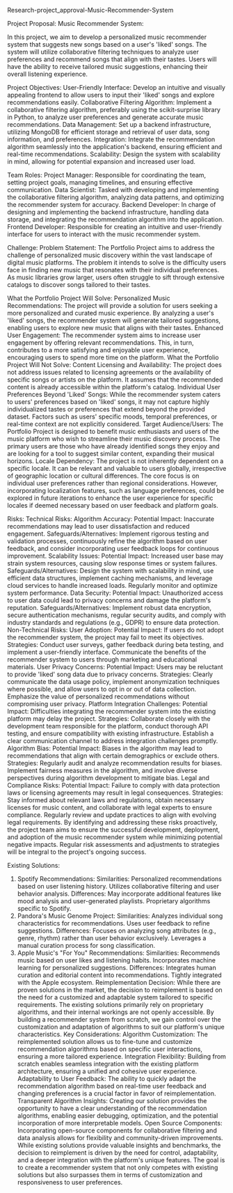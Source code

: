 Research-project_approval-Music-Recommender-System

Project Proposal: Music Recommender System:

In this project, we aim to develop a personalized music recommender system that suggests new songs based on a user's 'liked' songs. The system will utilize collaborative filtering techniques to analyze user preferences and recommend songs that align with their tastes. Users will have the ability to receive tailored music suggestions, enhancing their overall listening experience.

Project Objectives:
User-Friendly Interface: Develop an intuitive and visually appealing frontend to allow users to input their 'liked' songs and explore recommendations easily.
Collaborative Filtering Algorithm: Implement a collaborative filtering algorithm, preferably using the scikit-surprise library in Python, to analyze user preferences and generate accurate music recommendations.
Data Management: Set up a backend infrastructure, utilizing MongoDB for efficient storage and retrieval of user data, song information, and preferences.
Integration: Integrate the recommendation algorithm seamlessly into the application's backend, ensuring efficient and real-time recommendations.
Scalability: Design the system with scalability in mind, allowing for potential expansion and increased user load.

Team Roles:
Project Manager:
Responsible for coordinating the team, setting project goals, managing timelines, and ensuring effective communication.
Data Scientist:
Tasked with developing and implementing the collaborative filtering algorithm, analyzing data patterns, and optimizing the recommender system for accuracy.
Backend Developer:
In charge of designing and implementing the backend infrastructure, handling data storage, and integrating the recommendation algorithm into the application.
Frontend Developer:
Responsible for creating an intuitive and user-friendly interface for users to interact with the music recommender system.

Challenge:
Problem Statement:
The Portfolio Project aims to address the challenge of personalized music discovery within the vast landscape of digital music platforms. The problem it intends to solve is the difficulty users face in finding new music that resonates with their individual preferences. As music libraries grow larger, users often struggle to sift through extensive catalogs to discover songs tailored to their tastes.

What the Portfolio Project Will Solve:
Personalized Music Recommendations:
The project will provide a solution for users seeking a more personalized and curated music experience. By analyzing a user's 'liked' songs, the recommender system will generate tailored suggestions, enabling users to explore new music that aligns with their tastes.
Enhanced User Engagement:
The recommender system aims to increase user engagement by offering relevant recommendations. This, in turn, contributes to a more satisfying and enjoyable user experience, encouraging users to spend more time on the platform.
What the Portfolio Project Will Not Solve:
Content Licensing and Availability:
The project does not address issues related to licensing agreements or the availability of specific songs or artists on the platform. It assumes that the recommended content is already accessible within the platform's catalog.
Individual User Preferences Beyond 'Liked' Songs:
While the recommender system caters to users' preferences based on 'liked' songs, it may not capture highly individualized tastes or preferences that extend beyond the provided dataset. Factors such as users' specific moods, temporal preferences, or real-time context are not explicitly considered.
Target Audience/Users:
The Portfolio Project is designed to benefit music enthusiasts and users of the music platform who wish to streamline their music discovery process. The primary users are those who have already identified songs they enjoy and are looking for a tool to suggest similar content, expanding their musical horizons.
Locale Dependency:
The project is not inherently dependent on a specific locale. It can be relevant and valuable to users globally, irrespective of geographic location or cultural differences. The core focus is on individual user preferences rather than regional considerations. However, incorporating localization features, such as language preferences, could be explored in future iterations to enhance the user experience for specific locales if deemed necessary based on user feedback and platform goals.

Risks:
Technical Risks:
Algorithm Accuracy:
Potential Impact: Inaccurate recommendations may lead to user dissatisfaction and reduced engagement.
Safeguards/Alternatives: Implement rigorous testing and validation processes, continuously refine the algorithm based on user feedback, and consider incorporating user feedback loops for continuous improvement.
Scalability Issues:
Potential Impact: Increased user base may strain system resources, causing slow response times or system failures.
Safeguards/Alternatives: Design the system with scalability in mind, use efficient data structures, implement caching mechanisms, and leverage cloud services to handle increased loads. Regularly monitor and optimize system performance.
Data Security:
Potential Impact: Unauthorized access to user data could lead to privacy concerns and damage the platform's reputation.
Safeguards/Alternatives: Implement robust data encryption, secure authentication mechanisms, regular security audits, and comply with industry standards and regulations (e.g., GDPR) to ensure data protection.
Non-Technical Risks:
User Adoption:
Potential Impact: If users do not adopt the recommender system, the project may fail to meet its objectives.
Strategies: Conduct user surveys, gather feedback during beta testing, and implement a user-friendly interface. Communicate the benefits of the recommender system to users through marketing and educational materials.
User Privacy Concerns:
Potential Impact: Users may be reluctant to provide 'liked' song data due to privacy concerns.
Strategies: Clearly communicate the data usage policy, implement anonymization techniques where possible, and allow users to opt in or out of data collection. Emphasize the value of personalized recommendations without compromising user privacy.
Platform Integration Challenges:
Potential Impact: Difficulties integrating the recommender system into the existing platform may delay the project.
Strategies: Collaborate closely with the development team responsible for the platform, conduct thorough API testing, and ensure compatibility with existing infrastructure. Establish a clear communication channel to address integration challenges promptly.
Algorithm Bias:
Potential Impact: Biases in the algorithm may lead to recommendations that align with certain demographics or exclude others.
Strategies: Regularly audit and analyze recommendation results for biases. Implement fairness measures in the algorithm, and involve diverse perspectives during algorithm development to mitigate bias.
Legal and Compliance Risks:
Potential Impact: Failure to comply with data protection laws or licensing agreements may result in legal consequences.
Strategies: Stay informed about relevant laws and regulations, obtain necessary licenses for music content, and collaborate with legal experts to ensure compliance. Regularly review and update practices to align with evolving legal requirements.
By identifying and addressing these risks proactively, the project team aims to ensure the successful development, deployment, and adoption of the music recommender system while minimizing potential negative impacts. Regular risk assessments and adjustments to strategies will be integral to the project's ongoing success.

Existing Solutions:
1. Spotify Recommendations:
Similarities:
Personalized recommendations based on user listening history.
Utilizes collaborative filtering and user behavior analysis.
Differences:
May incorporate additional features like mood analysis and user-generated playlists.
Proprietary algorithms specific to Spotify.
2. Pandora's Music Genome Project:
Similarities:
Analyzes individual song characteristics for recommendations.
Uses user feedback to refine suggestions.
Differences:
Focuses on analyzing song attributes (e.g., genre, rhythm) rather than user behavior exclusively.
Leverages a manual curation process for song classification.
3. Apple Music's "For You" Recommendations:
Similarities:
Recommends music based on user likes and listening habits.
Incorporates machine learning for personalized suggestions.
Differences:
Integrates human curation and editorial content into recommendations.
Tightly integrated with the Apple ecosystem.
Reimplementation Decision:
While there are proven solutions in the market, the decision to reimplement is based on the need for a customized and adaptable system tailored to specific requirements. The existing solutions primarily rely on proprietary algorithms, and their internal workings are not openly accessible. By building a recommender system from scratch, we gain control over the customization and adaptation of algorithms to suit our platform's unique characteristics.
Key Considerations:
Algorithm Customization:
The reimplemented solution allows us to fine-tune and customize recommendation algorithms based on specific user interactions, ensuring a more tailored experience.
Integration Flexibility:
Building from scratch enables seamless integration with the existing platform architecture, ensuring a unified and cohesive user experience.
Adaptability to User Feedback:
The ability to quickly adapt the recommendation algorithm based on real-time user feedback and changing preferences is a crucial factor in favor of reimplementation.
Transparent Algorithm Insights:
Creating our solution provides the opportunity to have a clear understanding of the recommendation algorithms, enabling easier debugging, optimization, and the potential incorporation of more interpretable models.
Open Source Components:
Incorporating open-source components for collaborative filtering and data analysis allows for flexibility and community-driven improvements.
While existing solutions provide valuable insights and benchmarks, the decision to reimplement is driven by the need for control, adaptability, and a deeper integration with the platform's unique features. The goal is to create a recommender system that not only competes with existing solutions but also surpasses them in terms of customization and responsiveness to user preferences.
